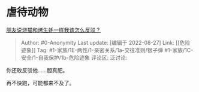# 虐待动物
[朋友说烧猫和烤生蚝一样我该怎么反驳？](https://www.zhihu.com/question/548913002/answer/2647968130)

> Author: #0-Anonymity
> Last update: [编辑于 2022-08-27]
> Link: [[危险迹象]]
> Tag: #1-家族/1E-两性/1-亲密关系/1a-交往准则/银子弹 #1-家族/1C-安全/1-自我保护/1b-危险迹象 
> 评论区:
> 泛讨论:

你还敢反驳他……胆真肥。

再不快跑，可能都来不及了。
